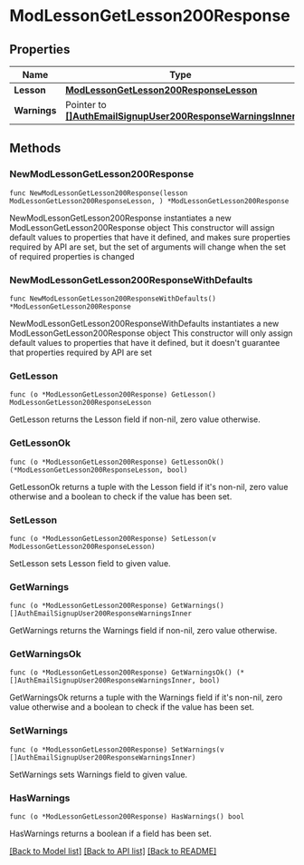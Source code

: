 # ModLessonGetLesson200Response

## Properties

Name | Type | Description | Notes
------------ | ------------- | ------------- | -------------
**Lesson** | [**ModLessonGetLesson200ResponseLesson**](ModLessonGetLesson200ResponseLesson.md) |  | 
**Warnings** | Pointer to [**[]AuthEmailSignupUser200ResponseWarningsInner**](AuthEmailSignupUser200ResponseWarningsInner.md) |  | [optional] 

## Methods

### NewModLessonGetLesson200Response

`func NewModLessonGetLesson200Response(lesson ModLessonGetLesson200ResponseLesson, ) *ModLessonGetLesson200Response`

NewModLessonGetLesson200Response instantiates a new ModLessonGetLesson200Response object
This constructor will assign default values to properties that have it defined,
and makes sure properties required by API are set, but the set of arguments
will change when the set of required properties is changed

### NewModLessonGetLesson200ResponseWithDefaults

`func NewModLessonGetLesson200ResponseWithDefaults() *ModLessonGetLesson200Response`

NewModLessonGetLesson200ResponseWithDefaults instantiates a new ModLessonGetLesson200Response object
This constructor will only assign default values to properties that have it defined,
but it doesn't guarantee that properties required by API are set

### GetLesson

`func (o *ModLessonGetLesson200Response) GetLesson() ModLessonGetLesson200ResponseLesson`

GetLesson returns the Lesson field if non-nil, zero value otherwise.

### GetLessonOk

`func (o *ModLessonGetLesson200Response) GetLessonOk() (*ModLessonGetLesson200ResponseLesson, bool)`

GetLessonOk returns a tuple with the Lesson field if it's non-nil, zero value otherwise
and a boolean to check if the value has been set.

### SetLesson

`func (o *ModLessonGetLesson200Response) SetLesson(v ModLessonGetLesson200ResponseLesson)`

SetLesson sets Lesson field to given value.


### GetWarnings

`func (o *ModLessonGetLesson200Response) GetWarnings() []AuthEmailSignupUser200ResponseWarningsInner`

GetWarnings returns the Warnings field if non-nil, zero value otherwise.

### GetWarningsOk

`func (o *ModLessonGetLesson200Response) GetWarningsOk() (*[]AuthEmailSignupUser200ResponseWarningsInner, bool)`

GetWarningsOk returns a tuple with the Warnings field if it's non-nil, zero value otherwise
and a boolean to check if the value has been set.

### SetWarnings

`func (o *ModLessonGetLesson200Response) SetWarnings(v []AuthEmailSignupUser200ResponseWarningsInner)`

SetWarnings sets Warnings field to given value.

### HasWarnings

`func (o *ModLessonGetLesson200Response) HasWarnings() bool`

HasWarnings returns a boolean if a field has been set.


[[Back to Model list]](../README.md#documentation-for-models) [[Back to API list]](../README.md#documentation-for-api-endpoints) [[Back to README]](../README.md)


